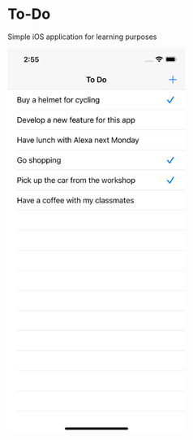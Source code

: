 # To-Do
Simple iOS application for learning purposes

<img src="https://raw.githubusercontent.com/marcoscgdev/To-Do/master/screenshot_1.png" width="350">
